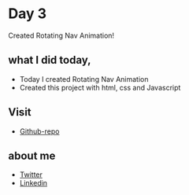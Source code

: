 # Day 3

Created Rotating Nav Animation!


## what I did today,

 - Today I created Rotating Nav Animation
 - Created this project with html, css and Javascript


## Visit

 - [Github-repo](https://github.com/KaranChandekar/50projects50days/tree/master/rotating-nav-animation)

 
## about me

 - [Twitter](https://twitter.com/karan_chandekar)
 - [Linkedin](https://www.linkedin.com/in/karan-chandekar-a87263219/)


